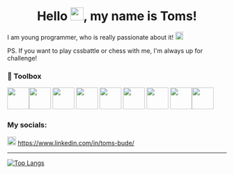 <h1 align="center">Hello <img src="https://c.tenor.com/nebZyl8oN7IAAAAi/wave-hello.gif" width="30px">, my name is Toms!</h1>

I am young programmer, who is really passionate about it! <img src="https://cdn-icons-png.flaticon.com/512/742/742751.png" width="18" height="18"/>

PS. If you want to play cssbattle or chess  with me, I'm always up for challenge!

### 🧰 Toolbox

<img src="https://cdn.jsdelivr.net/gh/devicons/devicon/icons/javascript/javascript-original.svg" width="50" height="50"/><img src="https://cdn.jsdelivr.net/gh/devicons/devicon/icons/typescript/typescript-original.svg" width="50" height="50"/> <img src="https://cdn.jsdelivr.net/gh/devicons/devicon/icons/html5/html5-original.svg" width="50" height="50"/> <img src="https://cdn.jsdelivr.net/gh/devicons/devicon/icons/css3/css3-original.svg" width="50" height="50"/> <img src="https://cdn.jsdelivr.net/gh/devicons/devicon/icons/vuejs/vuejs-original.svg" width="50" height="50"/> <img src="https://cdn.jsdelivr.net/gh/devicons/devicon/icons/react/react-original.svg" width="50" height="50"/> <img src="https://cdn.jsdelivr.net/gh/devicons/devicon/icons/angularjs/angularjs-original.svg" width="50" height="50"/> <img src="https://cdn.jsdelivr.net/gh/devicons/devicon/icons/jest/jest-plain.svg" width="50" height="50"/><img src="https://miro.medium.com/max/480/1*Iohnw2aOQ5EBghVoqKA7VA.png" width="50" height="50"/>

### My socials: 

<img src="https://cdn.jsdelivr.net/gh/devicons/devicon/icons/linkedin/linkedin-original.svg" width="20" height="20"/> https://www.linkedin.com/in/toms-bude/

---

[![Top Langs](https://github-readme-stats.vercel.app/api/top-langs/?username=ApnikaPanika&layout=compact)](https://github.com/ApnikaPanika)

